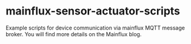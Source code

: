 # mainflux-sensor-actuator-scripts
Example scripts for device communication via mainflux MQTT message broker. You will find more details on the Mainflux blog.
